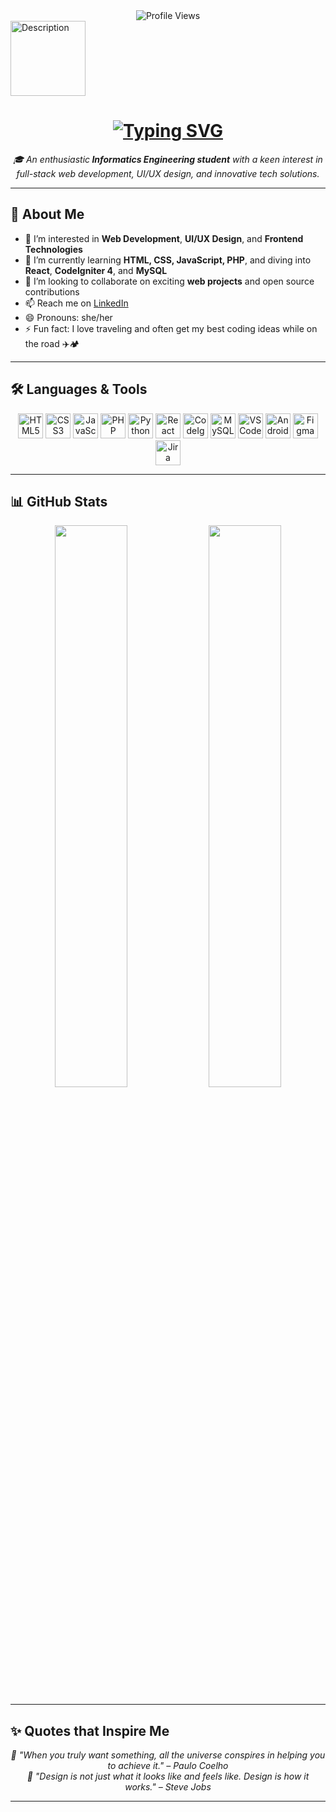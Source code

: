 
<div id="badges" align="center">
  <img src="https://komarev.com/ghpvc/?username=ramadani00&style=flat-square&color=blue" alt="Profile Views"/>
</div>

<img src="https://media3.giphy.com/media/v1.Y2lkPTc5MGI3NjExazl3bmt1YTk5ang2eWN5YTJiNGJlY2Mybnh2MWRldHlmdGxwYjR2OCZlcD12MV9pbnRlcm5hbF9naWZfYnlfaWQmY3Q9cw/IkV6KfPyMbqnFJjb5I/giphy.gif" width="120" height="120" alt="Description"/>

<h1 align="center">
  <a href="https://git.io/typing-svg">
    <img src="https://readme-typing-svg.herokuapp.com?lines=Hi,+there!+👋;I'm+Dini+Ramadani;Nice+to+meet+you!&center=true&size=30" alt="Typing SVG" />
  </a>
</h1>

<p align="center">
  <em>🎓 An enthusiastic<strong> Informatics Engineering student</strong> with a keen interest in full-stack web development, UI/UX design, and innovative tech solutions.</em>
</p>

---

## 🚀 About Me

- 👀 I’m interested in **Web Development**, **UI/UX Design**, and **Frontend Technologies**  
- 🌱 I’m currently learning **HTML, CSS, JavaScript, PHP**, and diving into **React**, **CodeIgniter 4**, and **MySQL**  
- 💞️ I’m looking to collaborate on exciting **web projects** and open source contributions  
- 📫 Reach me on [LinkedIn](https://www.linkedin.com/in/dini-ramadani-915883231)  
- 😄 Pronouns: she/her  
- ⚡ Fun fact: I love traveling and often get my best coding ideas while on the road ✈️🏕️

---

## 🛠️ Languages & Tools

<p align="center">
  <!-- Web Dev -->
  <img src="https://cdn.jsdelivr.net/gh/devicons/devicon/icons/html5/html5-original.svg" width="40" height="40" alt="HTML5"/>
  <img src="https://cdn.jsdelivr.net/gh/devicons/devicon/icons/css3/css3-original.svg" width="40" height="40" alt="CSS3"/>
  <img src="https://cdn.jsdelivr.net/gh/devicons/devicon/icons/javascript/javascript-original.svg" width="40" height="40" alt="JavaScript"/>
  <img src="https://cdn.jsdelivr.net/gh/devicons/devicon/icons/php/php-original.svg" width="40" height="40" alt="PHP"/>
  <img src="https://cdn.jsdelivr.net/gh/devicons/devicon/icons/python/python-original.svg" width="40" height="40" alt="Python"/>

  <!-- Frameworks -->
  <img src="https://cdn.jsdelivr.net/gh/devicons/devicon/icons/react/react-original.svg" width="40" height="40" alt="React"/>
  <img src="https://cdn.jsdelivr.net/gh/devicons/devicon/icons/codeigniter/codeigniter-plain.svg" width="40" height="40" alt="CodeIgniter"/>

  <!-- Database -->
  <img src="https://cdn.jsdelivr.net/gh/devicons/devicon/icons/mysql/mysql-original.svg" width="40" height="40" alt="MySQL"/>

  <!-- Tools -->
  <img src="https://cdn.jsdelivr.net/gh/devicons/devicon/icons/vscode/vscode-original.svg" width="40" height="40" alt="VSCode"/>
  <img src="https://cdn.jsdelivr.net/gh/devicons/devicon/icons/androidstudio/androidstudio-original.svg" width="40" height="40" alt="Android Studio"/>
  <img src="https://cdn.jsdelivr.net/gh/devicons/devicon/icons/figma/figma-original.svg" width="40" height="40" alt="Figma"/>
  <img src="https://cdn.jsdelivr.net/gh/devicons/devicon/icons/jira/jira-original.svg" width="40" height="40" alt="Jira"/>
</p>

---

## 📊 GitHub Stats

<p align="center">
  <img src="https://github-readme-stats.vercel.app/api?username=ramadani00&show_icons=true&theme=radical" width="48%"/>
  <img src="https://github-readme-stats.vercel.app/api/top-langs/?username=ramadani00&layout=compact&theme=radical" width="48%"/>
</p>

---

## ✨ Quotes that Inspire Me

<p align="center">
  <em>🌟 "When you truly want something, all the universe conspires in helping you to achieve it." – Paulo Coelho</em><br>
  <em>🌟 "Design is not just what it looks like and feels like. Design is how it works." – Steve Jobs</em>
</p>

---

<!---
diniramadani/diniramadani is a ✨ special ✨ repository because its `README.md` (this file) appears on your GitHub profile.
You can click the Preview link to take a look at your changes.
--->
